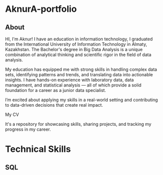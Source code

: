 # AknurA-portfolio
## About
HI, I'm Aknur! I have an education in information technology, I graduated from the International University of Information Technology in Almaty, Kazakhstan. The Bachelor's degree in Big Data Analysis is a unique combination of analytical thinking and scientific rigor in the field of data analysis.

My education has equipped me with strong skills in handling complex data sets, identifying patterns and trends, and translating data into actionable insights. I have hands-on experience with laboratory data, data management, and statistical analysis — all of which provide a solid foundation for a career as a junior data specialist.

I’m excited about applying my skills in a real-world setting and contributing to data-driven decisions that create real impact.

My CV

It's a repository for showcasing skills, sharing projects, and tracking my progress in my career.

# Technical Skills
## SQL 
